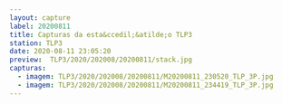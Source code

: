 ```yaml
---
layout: capture
label: 20200811
title: Capturas da esta&ccedil;&atilde;o TLP3
station: TLP3
date: 2020-08-11 23:05:20
preview:  TLP3/2020/202008/20200811/stack.jpg
capturas:
  - imagem: TLP3/2020/202008/20200811/M20200811_230520_TLP_3P.jpg
  - imagem: TLP3/2020/202008/20200811/M20200811_234419_TLP_3P.jpg
---
```

